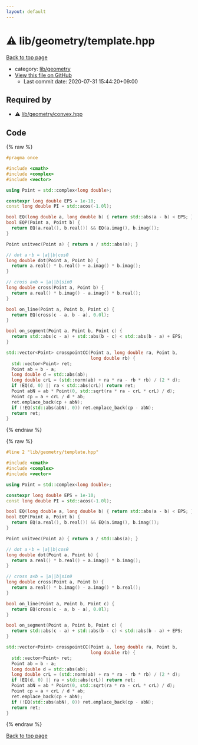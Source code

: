 ```yaml
---
layout: default
---
```


<!-- mathjax config similar to math.stackexchange -->
<script type="text/javascript" async
  src="https://cdnjs.cloudflare.com/ajax/libs/mathjax/2.7.5/MathJax.js?config=TeX-MML-AM_CHTML">
</script>
<script type="text/x-mathjax-config">
  MathJax.Hub.Config({
    TeX: { equationNumbers: { autoNumber: "AMS" }},
    tex2jax: {
      inlineMath: [ ['$','$'] ],
      processEscapes: true
    },
    "HTML-CSS": { matchFontHeight: false },
    displayAlign: "left",
    displayIndent: "2em"
  });
</script>

<script type="text/javascript" src="https://cdnjs.cloudflare.com/ajax/libs/jquery/3.4.1/jquery.min.js"></script>
<script src="https://cdn.jsdelivr.net/npm/jquery-balloon-js@1.1.2/jquery.balloon.min.js" integrity="sha256-ZEYs9VrgAeNuPvs15E39OsyOJaIkXEEt10fzxJ20+2I=" crossorigin="anonymous"></script>
<script type="text/javascript" src="../../../assets/js/copy-button.js"></script>
<link rel="stylesheet" href="../../../assets/css/copy-button.css" />


# :warning: lib/geometry/template.hpp

<a href="../../../index.html">Back to top page</a>

* category: <a href="../../../index.html#7096d029078708cdbb96f2303d66dee8">lib/geometry</a>
* <a href="{{ site.github.repository_url }}/blob/master/lib/geometry/template.hpp">View this file on GitHub</a>
    - Last commit date: 2020-07-31 15:44:20+09:00




## Required by

* :warning: <a href="convex.hpp.html">lib/geometry/convex.hpp</a>


## Code

<a id="unbundled"></a>
{% raw %}
```cpp
#pragma once

#include <cmath>
#include <complex>
#include <vector>

using Point = std::complex<long double>;

constexpr long double EPS = 1e-10;
const long double PI = std::acos(-1.0l);

bool EQ(long double a, long double b) { return std::abs(a - b) < EPS; }
bool EQP(Point a, Point b) {
  return EQ(a.real(), b.real()) && EQ(a.imag(), b.imag());
}

Point unitvec(Point a) { return a / std::abs(a); }

// dot a・b = |a||b|cosθ
long double dot(Point a, Point b) {
  return a.real() * b.real() + a.imag() * b.imag();
}

// cross a×b = |a||b|sinθ
long double cross(Point a, Point b) {
  return a.real() * b.imag() - a.imag() * b.real();
}

bool on_line(Point a, Point b, Point c) {
  return EQ(cross(c - a, b - a), 0.0l);
}

bool on_segment(Point a, Point b, Point c) {
  return std::abs(c - a) + std::abs(b - c) < std::abs(b - a) + EPS;
}

std::vector<Point> crosspointCC(Point a, long double ra, Point b,
                                long double rb) {
  std::vector<Point> ret;
  Point ab = b - a;
  long double d = std::abs(ab);
  long double crL = (std::norm(ab) + ra * ra - rb * rb) / (2 * d);
  if (EQ(d, 0) || ra < std::abs(crL)) return ret;
  Point abN = ab * Point(0, std::sqrt(ra * ra - crL * crL) / d);
  Point cp = a + crL / d * ab;
  ret.emplace_back(cp + abN);
  if (!EQ(std::abs(abN), 0)) ret.emplace_back(cp - abN);
  return ret;
}
```
{% endraw %}

<a id="bundled"></a>
{% raw %}
```cpp
#line 2 "lib/geometry/template.hpp"

#include <cmath>
#include <complex>
#include <vector>

using Point = std::complex<long double>;

constexpr long double EPS = 1e-10;
const long double PI = std::acos(-1.0l);

bool EQ(long double a, long double b) { return std::abs(a - b) < EPS; }
bool EQP(Point a, Point b) {
  return EQ(a.real(), b.real()) && EQ(a.imag(), b.imag());
}

Point unitvec(Point a) { return a / std::abs(a); }

// dot a・b = |a||b|cosθ
long double dot(Point a, Point b) {
  return a.real() * b.real() + a.imag() * b.imag();
}

// cross a×b = |a||b|sinθ
long double cross(Point a, Point b) {
  return a.real() * b.imag() - a.imag() * b.real();
}

bool on_line(Point a, Point b, Point c) {
  return EQ(cross(c - a, b - a), 0.0l);
}

bool on_segment(Point a, Point b, Point c) {
  return std::abs(c - a) + std::abs(b - c) < std::abs(b - a) + EPS;
}

std::vector<Point> crosspointCC(Point a, long double ra, Point b,
                                long double rb) {
  std::vector<Point> ret;
  Point ab = b - a;
  long double d = std::abs(ab);
  long double crL = (std::norm(ab) + ra * ra - rb * rb) / (2 * d);
  if (EQ(d, 0) || ra < std::abs(crL)) return ret;
  Point abN = ab * Point(0, std::sqrt(ra * ra - crL * crL) / d);
  Point cp = a + crL / d * ab;
  ret.emplace_back(cp + abN);
  if (!EQ(std::abs(abN), 0)) ret.emplace_back(cp - abN);
  return ret;
}

```
{% endraw %}

<a href="../../../index.html">Back to top page</a>

